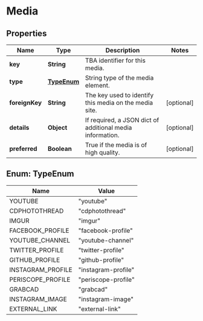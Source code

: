 
# Media

## Properties
Name | Type | Description | Notes
------------ | ------------- | ------------- | -------------
**key** | **String** | TBA identifier for this media. | 
**type** | [**TypeEnum**](#TypeEnum) | String type of the media element. | 
**foreignKey** | **String** | The key used to identify this media on the media site. |  [optional]
**details** | **Object** | If required, a JSON dict of additional media information. |  [optional]
**preferred** | **Boolean** | True if the media is of high quality. |  [optional]


<a name="TypeEnum"></a>
## Enum: TypeEnum
Name | Value
---- | -----
YOUTUBE | &quot;youtube&quot;
CDPHOTOTHREAD | &quot;cdphotothread&quot;
IMGUR | &quot;imgur&quot;
FACEBOOK_PROFILE | &quot;facebook-profile&quot;
YOUTUBE_CHANNEL | &quot;youtube-channel&quot;
TWITTER_PROFILE | &quot;twitter-profile&quot;
GITHUB_PROFILE | &quot;github-profile&quot;
INSTAGRAM_PROFILE | &quot;instagram-profile&quot;
PERISCOPE_PROFILE | &quot;periscope-profile&quot;
GRABCAD | &quot;grabcad&quot;
INSTAGRAM_IMAGE | &quot;instagram-image&quot;
EXTERNAL_LINK | &quot;external-link&quot;



